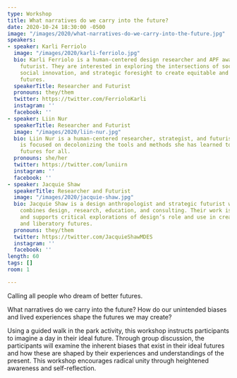 ```yaml
---
type: Workshop
title: What narratives do we carry into the future?
date: 2020-10-24 18:30:00 -0500
image: "/images/2020/what-narratives-do-we-carry-into-the-future.jpg"
speakers:
- speaker: Karli Ferriolo
  image: "/images/2020/karli-ferriolo.jpg"
  bio: Karli Ferriolo is a human-centered design researcher and APF award-winning
    futurist. They are interested in exploring the intersections of social justice,
    social innovation, and strategic foresight to create equitable and sustainable
    futures.
  speakerTitle: Researcher and Futurist
  pronouns: they/them
  twitter: https://twitter.com/FerrioloKarli
  instagram: ''
  facebook: ''
- speaker: Liin Nur
  speakerTitle: Researcher and Futurist
  image: "/images/2020/liin-nur.jpg"
  bio: Liin Nur is a human-centered researcher, strategist, and futurist. Her work
    is focused on decolonizing the tools and methods she has learned to create equitable
    futures for all.
  pronouns: she/her
  twitter: https://twitter.com/luniirn
  instagram: ''
  facebook: ''
- speaker: Jacquie Shaw
  speakerTitle: Researcher and Futurist
  image: "/images/2020/jacquie-shaw.jpg"
  bio: Jacquie Shaw is a design anthropologist and strategic futurist whose practice
    combines design, research, education, and consulting. Their work is grounded in
    and supports critical explorations of design’s role and use in creating equitable
    and liberatory futures.
  pronouns: they/them
  twitter: https://twitter.com/JacquieShawMDES
  instagram: ''
  facebook: ''
length: 60
tags: []
room: 1

---
```

Calling all people who dream of better futures.

What narratives do we carry into the future? How do our unintended biases and lived experiences shape the futures we may create?

Using a guided walk in the park activity, this workshop instructs participants to imagine a day in their ideal future. Through group discussion, the participants will examine the inherent biases that exist in their ideal futures and how these are shaped by their experiences and understandings of the present. This workshop encourages radical unity through heightened awareness and self-reflection.